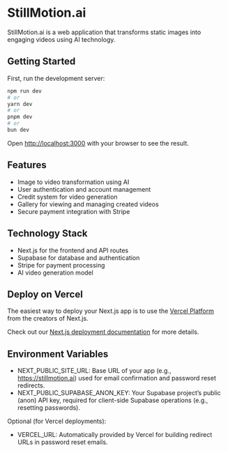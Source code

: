 # StillMotion.ai

StillMotion.ai is a web application that transforms static images into engaging videos using AI technology.

## Getting Started

First, run the development server:

```bash
npm run dev
# or
yarn dev
# or
pnpm dev
# or
bun dev
```

Open [http://localhost:3000](http://localhost:3000) with your browser to see the result.

## Features

- Image to video transformation using AI
- User authentication and account management
- Credit system for video generation
- Gallery for viewing and managing created videos
- Secure payment integration with Stripe

## Technology Stack

- Next.js for the frontend and API routes
- Supabase for database and authentication
- Stripe for payment processing
- AI video generation model

## Deploy on Vercel

The easiest way to deploy your Next.js app is to use the [Vercel Platform](https://vercel.com/new) from the creators of Next.js.

Check out our [Next.js deployment documentation](https://nextjs.org/docs/app/building-your-application/deploying) for more details.

## Environment Variables

- NEXT_PUBLIC_SITE_URL: Base URL of your app (e.g., https://stillmotion.ai) used for email confirmation and password reset redirects.
- NEXT_PUBLIC_SUPABASE_ANON_KEY: Your Supabase project’s public (anon) API key, required for client-side Supabase operations (e.g., resetting passwords).
  
Optional (for Vercel deployments):
- VERCEL_URL: Automatically provided by Vercel for building redirect URLs in password reset emails.
